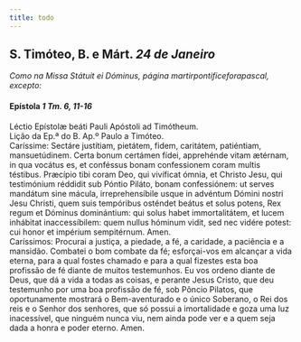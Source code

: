 ```yaml
---
title: todo
---
```

<h2 class="text-center">S. Timóteo, B. e Márt. <em>24 de Janeiro</em></h2>

<em>Como na Missa Státuit ei Dóminus, página martirpontificeforapascal, excepto:</em>

<h4 class="text-center">Epístola <em>1 Tm. 6, 11-16</em></h4>
<div class="container-fluid">
<div class="row">
<div class="text-justify">
Léctio Epístolæ beáti Pauli Apóstoli ad Timótheum. 
</div>
<div class="text-justify">
Lição da Ep.ª do B. Ap.º Paulo a Timóteo.
</div>
<div class="dropcap text-justify">
Caríssime: Sectáre justítiam, pietátem, fidem, caritátem, patiéntiam, mansuetúdinem. Certa bonum certámen fídei, apprehénde vitam ætérnam, in qua vocátus es, et conféssus bonam confessionem coram multis téstibus. Præcípio tibi coram Deo, qui vivíficat ómnia, et Christo Jesu, qui testimónium réddidit sub Póntio Piláto, bonam confessiónem: ut serves mandátum sine mácula, irreprehensíbile usque in advéntum Dómini nostri Jesu Christi, quem suis tempóribus osténdet beátus et solus potens, Rex regum et Dóminus dominántium: qui solus habet immortalitátem, et lucem inhábitat inaccessíbilem: quem nullus hóminum vidit, sed nec vidére potest: cui honor et impérium sempitérnum. Amen.
</div>
<div class="dropcap text-justify">
Caríssimos: Procurai a justiça, a piedade, a fé, a caridade, a paciência e a mansidão. Combatei o bom combate da fé; esforçai-vos em alcançar a vida eterna, para a qual fostes chamado e para a qual fizestes esta boa profissão de fé diante de muitos testemunhos. Eu vos ordeno diante de Deus, que dá a vida a todas as coisas, e perante Jesus Cristo, que deu testemunho por uma boa profissão de fé, sob Pôncio Pilatos, que oportunamente mostrará o Bem-aventurado e o único Soberano, o Rei dos reis e o Senhor dos senhores, que só possui a imortalidade e goza uma luz inacessível, que ninguém nunca viu, nem ainda pode ver e a quem seja dada a honra e poder eterno. Amen.
</div>
</div>
</div>
